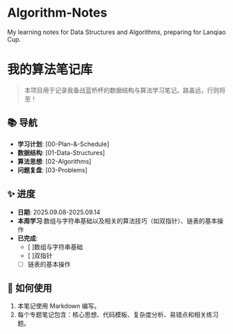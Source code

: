 # Algorithm-Notes
My learning notes for Data Structures and Algorithms, preparing for Lanqiao Cup.
# 我的算法笔记库

> 本项目用于记录我备战蓝桥杯的数据结构与算法学习笔记。路虽远，行则将至！

## 📚 导航

- **学习计划**: [00-Plan-&-Schedule]
- **数据结构**: [01-Data-Structures]
- **算法思想**: [02-Algorithms]
- **问题复盘**: [03-Problems]

## ✨ 进度

- **日期**: 2025.09.08-2025.09.14
- **本周学习**:数组与字符串基础以及相关的算法技巧（如双指针）、链表的基本操作
- **已完成**:
  - [ ]数组与字符串基础
  - [ ]双指针
  - [ ] 链表的基本操作

## 🚀 如何使用

1.  本笔记使用 Markdown 编写。
2.  每个专题笔记包含：核心思想、代码模板、复杂度分析、易错点和相关练习题。